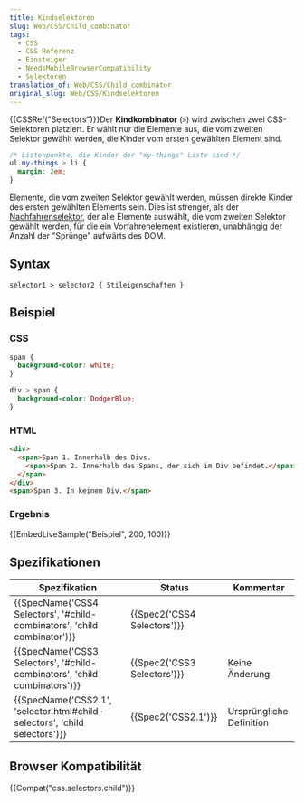 ```yaml
---
title: Kindselektoren
slug: Web/CSS/Child_combinator
tags:
  - CSS
  - CSS Referenz
  - Einsteiger
  - NeedsMobileBrowserCompatibility
  - Selektoren
translation_of: Web/CSS/Child_combinator
original_slug: Web/CSS/Kindselektoren
---
```

{{CSSRef("Selectors")}}Der **Kindkombinator** (`>`) wird zwischen zwei CSS-Selektoren platziert. Er wählt nur die Elemente aus, die vom zweiten Selektor gewählt werden, die Kinder vom ersten gewählten Element sind.

```css
/* Listenpunkte, die Kinder der "my-things" Liste sind */
ul.my-things > li {
  margin: 2em;
}
```

Elemente, die vom zweiten Selektor gewählt werden, müssen direkte Kinder des ersten gewählten Elements sein. Dies ist strenger, als der [Nachfahrenselektor](/de/docs/Web/CSS/Nachfahrenselektor), der alle Elemente auswählt, die vom zweiten Selektor gewählt werden, für die ein Vorfahrenelement existieren, unabhängig der Anzahl der "Sprünge" aufwärts des DOM.

## Syntax

    selector1 > selector2 { Stileigenschaften }

## Beispiel

### CSS

```css
span {
  background-color: white;
}

div > span {
  background-color: DodgerBlue;
}
```

### HTML

```html
<div>
  <span>Span 1. Innerhalb des Divs.
    <span>Span 2. Innerhalb des Spans, der sich im Div befindet.</span>
  </span>
</div>
<span>Span 3. In keinem Div.</span>
```

### Ergebnis

{{EmbedLiveSample("Beispiel", 200, 100)}}

## Spezifikationen

| Spezifikation                                                                                        | Status                               | Kommentar                |
| ---------------------------------------------------------------------------------------------------- | ------------------------------------ | ------------------------ |
| {{SpecName('CSS4 Selectors', '#child-combinators', 'child combinator')}}     | {{Spec2('CSS4 Selectors')}} |                          |
| {{SpecName('CSS3 Selectors', '#child-combinators', 'child combinators')}}     | {{Spec2('CSS3 Selectors')}} | Keine Änderung           |
| {{SpecName('CSS2.1', 'selector.html#child-selectors', 'child selectors')}} | {{Spec2('CSS2.1')}}             | Ursprüngliche Definition |

## Browser Kompatibilität

{{Compat("css.selectors.child")}}
